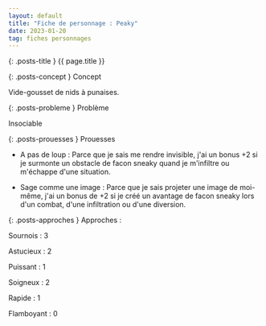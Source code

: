 ```yaml
---
layout: default
title: "Fiche de personnage : Peaky"
date: 2023-01-20
tag: fiches personnages
---
```


{: .posts-title }
{{ page.title }}

{: .posts-concept }
Concept

Vide-gousset de nids à punaises.


{: .posts-probleme }
Problème

Insociable


{: .posts-prouesses }
Prouesses

- A pas de loup : Parce que je sais me rendre invisible, j'ai un bonus +2 si je surmonte un obstacle de facon sneaky quand je m'infiltre ou m'échappe d'une situation.

- Sage comme une image : Parce que je sais projeter une image de moi-même, j'ai un bonus de +2 si je créé un avantage de facon sneaky lors d'un combat, d'une infiltration ou d'une diversion.

{: .posts-approches }
Approches :

Sournois : 3

Astucieux : 2

Puissant : 1

Soigneux : 2

Rapide : 1

Flamboyant : 0